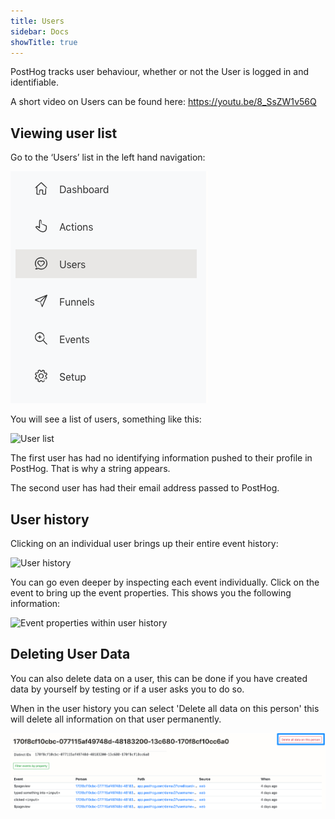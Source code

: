 ```yaml
---
title: Users
sidebar: Docs
showTitle: true
---
```


PostHog tracks user behaviour, whether or not the User is logged in and identifiable.

A short video on Users can be found here: https://youtu.be/8_SsZW1v56Q

## Viewing user list

Go to the ‘Users’ list in the left hand navigation:

![Left hand navigation - user list](../../images/02/Screenshot-2020-02-09-at-13.43.23.png)

You will see a list of users, something like this:

![User list](../../images/02/Screenshot-2020-02-09-at-13.47.06-1024x196.png)

The first user has had no identifying information pushed to their profile in PostHog. That is why a string appears.

The second user has had their email address passed to PostHog.

## User history

Clicking on an individual user brings up their entire event history:

![User history](../../images/02/Screenshot-2020-02-09-at-13.51.03-1024x292.png)

You can go even deeper by inspecting each event individually. Click on the event to bring up the event properties. This shows you the following information:

![Event properties within user history](../../images/02/Screenshot-2020-02-09-at-13.52.24-1024x220.png)

## Deleting User Data

You can also delete data on a user, this can be done if you have created data by yourself by testing or if a user asks you to do so.

When in the user history you can select 'Delete all data on this person' this will delete all information on that user permanently.

![Delete user data](../../images/03/Posthog-16.png)


